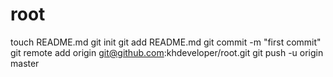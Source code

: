 root
====
touch README.md
git init
git add README.md
git commit -m "first commit"
git remote add origin git@github.com:khdeveloper/root.git
git push -u origin master
